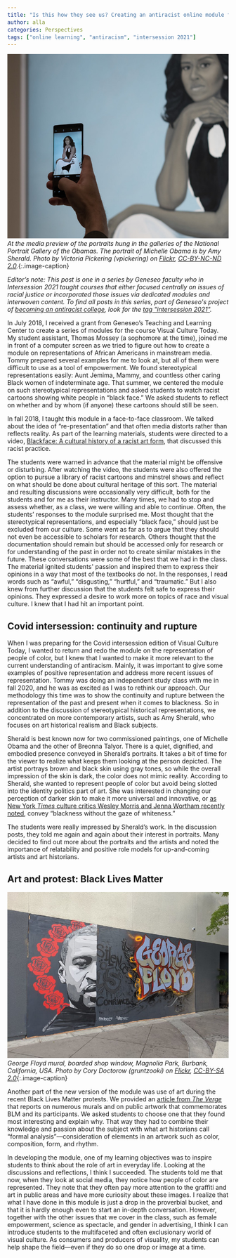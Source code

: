 ```yaml
---
title: "Is this how they see us? Creating an antiracist online module for a course on visual culture" 
author: alla
categories: Perspectives
tags: ["online learning", "antiracism", "intersession 2021"]
---
```


![Portrait of Michelle Obama at National Portrait Gallery](/images/sherald_obama_flickr_pickering.jpg)
*At the media preview of the portraits hung in the galleries of the National Portrait Gallery of the Obamas. The portrait of Michelle Obama is by Amy Sherald. Photo by Victoria Pickering (vpickering) on [Flickr](https://www.flickr.com/photos/vpickering/), [CC-BY-NC-ND 2.0](https://creativecommons.org/licenses/by-nc-nd/2.0/).*{:.image-caption}

*Editor’s note: This post is one in a series by Geneseo faculty who in Intersession 2021 taught courses that either focused centrally on issues of racial justice or incorporated those issues via dedicated modules and interwoven content. To find all posts in this series, part of Geneseo's project of [becoming an antiracist college](https://www.geneseo.edu/tlc/becoming-antiracist-college-project), look for the [tag "intersession 2021"](/labels#tags).*

<span class="drop">I</span>n July 2018, I received a grant from Geneseo’s Teaching and Learning Center to create a series of modules for the course Visual Culture Today. My student assistant, Thomas Mossey (a sophomore at the time), joined me in front of a computer screen as we tried to figure out how to create a module on representations of African Americans in mainstream media. Tommy prepared several examples for me to look at, but all of them were difficult to use as a tool of empowerment. We found stereotypical representations easily: Aunt Jemima, Mammy, and countless other caring Black women of indeterminate age. That summer, we centered the module on such stereotypical representations and asked students to watch racist cartoons showing white people in “black face.” We asked students to reflect on whether and by whom (if anyone) these cartoons should still be seen.

In fall 2018, I taught this module in a face-to-face classroom. We talked about the idea of “re-presentation” and that often media distorts rather than reflects reality. As part of the learning materials, students were directed to a video, [Blackface: A cultural history of a racist art form](https://www.youtube.com/watch?v=pqlD-eZm1ck), that discussed this racist practice. 

<!--more-->

The students were warned in advance that the material might be offensive or disturbing. After watching the video, the students were also offered the option to pursue a library of racist cartoons and minstrel shows and reflect on what should be done about cultural heritage of this sort. The material and resulting discussions were occasionally very difficult, both for the students and for me as their instructor. Many times, we had to stop and assess whether, as a class, we were willing and able to continue. Often, the students’ responses to the module surprised me. Most thought that the stereotypical representations, and especially “black face,” should just be excluded from our culture. Some went as far as to argue that they should not even be accessible to scholars for research. Others thought that the documentation should remain but should be accessed only for research or for understanding of the past in order not to create similar mistakes in the future. These conversations were some of the best that we had in the class. The material ignited students' passion and inspired them to express their opinions in a way that most of the textbooks do not. In the responses, I read words such as “awful,” “disgusting,” “hurtful,” and “traumatic.” But I also knew from further discussion that the students felt safe to express their opinions. They expressed a desire to work more on topics of race and visual culture. I knew that I had hit an important point.

## Covid intersession: continuity and rupture

When I was preparing for the Covid intersession edition of Visual Culture Today, I wanted to return and redo the module on the representation of people of color, but I knew that I wanted to make it more relevant to the current understanding of antiracism. Mainly, it was important to give some examples of positive representation and address more recent issues of representation. Tommy was doing an independent study class with me in fall 2020, and he was as excited as I was to rethink our approach. Our methodology this time was to show the continuity and rupture between the representation of the past and present when it comes to blackness. So in addition to the discussion of stereotypical historical representations, we concentrated on more contemporary artists, such as Amy Sherald, who focuses on art historical realism and Black subjects.

Sherald is best known now for two commissioned paintings, one of Michelle Obama and the other of Breonna Talyor. There is a quiet, dignified, and embodied presence conveyed in Sherald’s portraits. It takes a bit of time for the viewer to realize what keeps them looking at the person depicted. The artist portrays brown and black skin using gray tones, so while the overall impression of the skin is dark, the color does not mimic reality. According to Sherald, she wanted to represent people of color but avoid being slotted into the identity politics part of art. She was interested in changing our perception of darker skin to make it more universal and innovative, or [as New York *Times* culture critics Wesley Morris and Jenna Wortham recently noted](https://www.nytimes.com/2018/03/16/podcasts/still-processing-we-paint-the-town-obama.html), convey “blackness without the gaze of whiteness.”

The students were really impressed by Sherald’s work. In the discussion posts, they told me again and again about their interest in portraits. Many decided to find out more about the portraits and the artists and noted the importance of relatability and positive role models for up-and-coming artists and art historians. 

## Art and protest: Black Lives Matter

![George Floyd mural, boarded shop window, Magnolia Park, Burbank, California, USA](/images/floyd_mural_doctorow_flickr.jpg)
*George Floyd mural, boarded shop window, Magnolia Park, Burbank, California, USA. Photo by Cory Doctorow (gruntzooki) on [Flickr](https://www.flickr.com/photos/doctorow/), [CC-BY-SA 2.0](https://creativecommons.org/licenses/by-sa/2.0/)*{:.image-caption}

Another part of the new version of the module was use of art during the recent Black Lives Matter protests. We provided an [article from *The Verge*](https://www.theverge.com/2020/7/5/21304985/black-lives-matter-murals-round-up-artists) that reports on numerous murals and on public artwork that commemorates BLM and its participants. We asked students to choose one that they found most interesting and explain why. That way they had to combine their knowledge and passion about the subject with what art historians call “formal analysis”—consideration of elements in an artwork such as color, composition, form, and rhythm.

In developing the module, one of my learning objectives was to inspire students to think about the role of art in everyday life. Looking at the discussions and reflections, I think I succeeded. The students told me that now, when they look at social media, they notice how people of color are represented. They note that they often pay more attention to the graffiti and art in public areas and have more curiosity about these images. I realize that what I have done in this module is just a drop in the proverbial bucket, and that it is hardly enough even to start an in-depth conversation. However, together with the other issues that we cover in the class, such as female empowerment, science as spectacle, and gender in advertising, I think I can introduce students to the multifaceted and often exclusionary world of visual culture. As consumers and producers of visuality, my students can help shape the field—even if they do so one drop or image at a time.